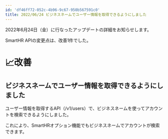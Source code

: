 ```yaml
---
id: 'df46ff72-052c-4b96-9c67-950b567591c0'
title: 2022/06/24 ビジネスネームでユーザー情報を取得できるようにしました
---
```

2022年6月24日（金）に行なったアップデートの詳細をお知らせします。

SmartHR APIの変更点は、改善1件でした。

# 📈改善

## ビジネスネームでユーザー情報を取得できるようにしました

ユーザー情報を取得するAPI（/v1/users）で、ビジネスネームを使ってアカウントを検索できるようにしました。

これにより、SmartHRオプション機能でもビジネスネームでアカウントが検索できます。
